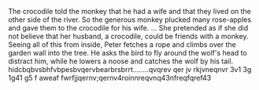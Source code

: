 The crocodile told the monkey that he had a wife and that they lived on the other side of the river. So the generous monkey plucked many rose-apples and gave them to the crocodile for his wife. ... She pretended as if she did not believe that her husband, a crocodile, could be friends with a monkey.
Seeing all of this from inside, Peter fetches a rope and climbs over the garden wall into the tree. He asks the bird to fly around the wolf's head to distract him, while he lowers a noose and catches the wolf by his tail.
hidcbqbvsbhfvbpesbvqervbearbrsbrrt........qvqrev qer jv rkjvneqnvr
3v1 3g  1g41    g5
f
aweaf
fwrfjjqernv;qernv4roinnreqvnq43nfreqfqref43